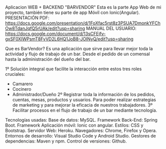 Aplicacion WEB + BACKEND "BARVENDOR"
Esta es la parte App Web de mi proyecto, también tiene su parte de app Móvil con Ionic(Angular).
PRESENTACIÓN PDF: https://docs.google.com/presentation/d/1FoXfac5rst8z3PSUA7DmonkYFChOw8TdanJqfQ5rUAk/edit?usp=sharing
MANUAL DEL USUARIO: https://docs.google.com/document/d/13sCFEjfv-gxSF0XIWPsmT8FvVD2L6HQ1JoB8-JOINyQ/edit?usp=sharing

Que es BarVendor?
Es una aplicación que sirve para llevar mejor toda la actividad y flujo de trabajo de un bar. Desde el pedido de un comensal hasta la administración del dueño del bar.

1º Solución integral que facilite la interacción entre estos tres roles cruciales:
  - Camarero
  - Cocinero
  - Administrador/Dueño
2º Registrar toda la información de los pedidos, cuentas, mesas, productos y usuarios. Para poder realizar estrategias de marketing y para mejorar la eficacia de nuestros trabajadores.
3º Facilitar procesos en el flujo de trabajo de un bar mediante tecnología.

Tecnologías usadas:
Base de datos: MySQL.
Framework Back-End: Spring Boot.
Framework Aplicación móvil: Ionic con angular.
Estilos: CSS  y Bootstrap.
Servidor Web: Heroku.
Navegadores: Chrome, Firefox y Opera.
Entornos de desarrollo: Visual Studio Code y Android Studio.
Gestores de dependencias: Maven y npm.
Control de versiones: Github.
